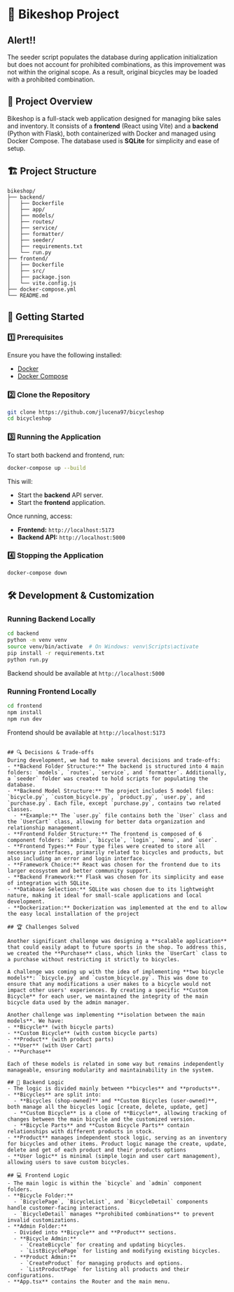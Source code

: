 # 🚴 Bikeshop Project

## Alert!!
The seeder script populates the database during application initialization but does not account for prohibited combinations, as this improvement was not within the original scope. As a result, original bicycles may be loaded with a prohibited combination.

## 📌 Project Overview
Bikeshop is a full-stack web application designed for managing bike sales and inventory. It consists of a **frontend** (React using Vite) and a **backend** (Python with Flask), both containerized with Docker and managed using Docker Compose. The database used is **SQLite** for simplicity and ease of setup.

## 🏗️ Project Structure
```
bikeshop/  
├── backend/  
│   ├── Dockerfile  
│   ├── app/  
│   ├── models/  
│   ├── routes/  
│   ├── service/  
│   ├── formatter/  
│   ├── seeder/  
│   ├── requirements.txt  
│   └── run.py  
├── frontend/  
│   ├── Dockerfile  
│   ├── src/  
│   ├── package.json  
│   └── vite.config.js  
├── docker-compose.yml  
└── README.md  
```

## 🚀 Getting Started

### 1️⃣ Prerequisites
Ensure you have the following installed:
- [Docker](https://www.docker.com/get-started)
- [Docker Compose](https://docs.docker.com/compose/install/)

### 2️⃣ Clone the Repository
```sh
git clone https://github.com/jlucena97/bicycleshop
cd bicycleshop
```

### 3️⃣ Running the Application
To start both backend and frontend, run:
```sh
docker-compose up --build
```
This will:
- Start the **backend** API server.
- Start the **frontend** application.

Once running, access:
- **Frontend:** `http://localhost:5173`
- **Backend API:** `http://localhost:5000`

### 4️⃣ Stopping the Application
```sh
docker-compose down
```

## 🛠️ Development & Customization

### Running Backend Locally
```sh
cd backend
python -m venv venv
source venv/bin/activate  # On Windows: venv\Scripts\activate
pip install -r requirements.txt
python run.py
```
Backend should be available at `http://localhost:5000`

### Running Frontend Locally
```sh
cd frontend
npm install
npm run dev
```
Frontend should be available at `http://localhost:5173`
```

## 🔍 Decisions & Trade-offs
During development, we had to make several decisions and trade-offs:
- **Backend Folder Structure:** The backend is structured into 4 main folders: `models`, `routes`, `service`, and `formatter`. Additionally, a `seeder` folder was created to hold scripts for populating the database.
- **Backend Model Structure:** The project includes 5 model files: `bicycle.py`, `custom_bicycle.py`, `product.py`, `user.py`, and `purchase.py`. Each file, except `purchase.py`, contains two related classes.
  - **Example:** The `user.py` file contains both the `User` class and the `UserCart` class, allowing for better data organization and relationship management.
- **Frontend Folder Structure:** The frontend is composed of 6 component folders: `admin`, `bicycle`, `login`, `menu`, and `user`.
- **Frontend Types:** Four type files were created to store all necessary interfaces, primarily related to bicycles and products, but also including an error and login interface.
- **Framework Choice:** React was chosen for the frontend due to its larger ecosystem and better community support.
- **Backend Framework:** Flask was chosen for its simplicity and ease of integration with SQLite.
- **Database Selection:** SQLite was chosen due to its lightweight nature, making it ideal for small-scale applications and local development.
- **Dockerization:** Dockerization was implemented at the end to allow the easy local installation of the project

## 🏆 Challenges Solved

Another significant challenge was designing a **scalable application** that could easily adapt to future sports in the shop. To address this, we created the **Purchase** class, which links the `UserCart` class to a purchase without restricting it strictly to bicycles.

A challenge was coming up with the idea of implementing **two bicycle models**: `bicycle.py` and `custom_bicycle.py`. This was done to ensure that any modifications a user makes to a bicycle would not impact other users' experiences. By creating a specific **Custom Bicycle** for each user, we maintained the integrity of the main bicycle data used by the admin manager.

Another challenge was implementing **isolation between the main models**. We have:
- **Bicycle** (with bicycle parts)
- **Custom Bicycle** (with custom bicycle parts)
- **Product** (with product parts)
- **User** (with User Cart)
- **Purchase**

Each of these models is related in some way but remains independently manageable, ensuring modularity and maintainability in the system.

## 🔄 Backend Logic
- The logic is divided mainly between **bicycles** and **products**.
- **Bicycles** are split into:
  - **Bicycles (shop-owned)** and **Custom Bicycles (user-owned)**, both manage all the bicycles logic [create, delete, update, get]
  - **Custom Bicycle** is a clone of **Bicycle**, allowing tracking of changes between the main bicycle and the customized version.
  - **Bicycle Parts** and **Custom Bicycle Parts** contain relationships with different products in stock.
- **Product** manages independent stock logic, serving as an inventory for bicycles and other items. Product logic manage the create, update, delete and get of each product and their products options
- **User logic** is minimal (simple login and user cart management), allowing users to save custom bicycles.

## 💻 Frontend Logic
- The main logic is within the `bicycle` and `admin` component folders.
- **Bicycle Folder:**
  - `BicyclePage`, `BicycleList`, and `BicycleDetail` components handle customer-facing interactions.
  - `BicycleDetail` manages **prohibited combinations** to prevent invalid customizations.
- **Admin Folder:**
  - Divided into **Bicycle** and **Product** sections.
  - **Bicycle Admin:**
    - `CreateBicycle` for creating and updating bicycles.
    - `ListBicyclePage` for listing and modifying existing bicycles.
  - **Product Admin:**
    - `CreateProduct` for managing products and options.
    - `ListProductPage` for listing all products and their configurations.
- **App.tsx** contains the Router and the main menu.

